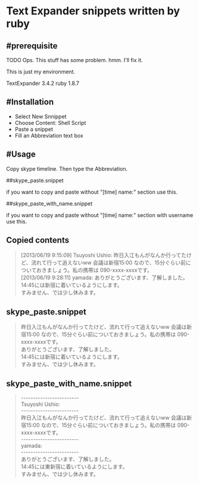 Text Expander snippets written by ruby
===========================
#prerequisite
-----------------
TODO Ops. This stuff has some problem. hmm. I'll fix it.

This is just my environment.

TextExpander 3.4.2
ruby 1.8.7

#Installation
-----------------
* Select New Snnippet 
* Choose Content: Shell Script
* Paste a snippet
* Fill an Abbreviation text box


#Usage
-----------------
Copy skype timeline.
Then type the Abbreviation. 

##skype_paste.snippet

if you want to copy and paste without "[time] name:" section use this.

##skype_paste_with_name.snippet

if you want to copy and paste without "[time] name:" section with username use this.

## Copied contents
>[2013/06/19 9:15:09] Tsuyoshi Ushio: 昨日入江もんがなんか行ってたけど、流れて行って追えないww 会議は新宿15:00 なので、15分ぐらい前についておきましょう。私の携帯は 090-xxxx-xxxxです。  
>[2013/06/19 9:28:11] yamada: ありがとうございます、了解しました。  
>14:45には新宿に着いているようにします。  
>すみません、では少し休みます。  

## skype_paste.snippet

>昨日入江もんがなんか行ってたけど、流れて行って追えないww 会議は新宿15:00 なので、15分ぐらい前についておきましょう。私の携帯は 090-xxxx-xxxxです。  
> ありがとうございます、了解しました。  
>14:45には新宿に着いているようにします。  
>すみません、では少し休みます。  


## skype_paste_with_name.snippet

>
> \------------------------  
>  Tsuyoshi Ushio:  
> \------------------------  
> 昨日入江もんがなんか行ってたけど、流れて行って追えないww 会議は新宿15:00 なので、15分ぐらい前についておきましょう。私の携帯は 090-xxxx-xxxxです。  
> \------------------------  
>  yamada:  
> \------------------------  
> ありがとうございます、了解しました。  
>14:45には東新宿に着いているようにします。  
>すみません、では少し休みます。  
